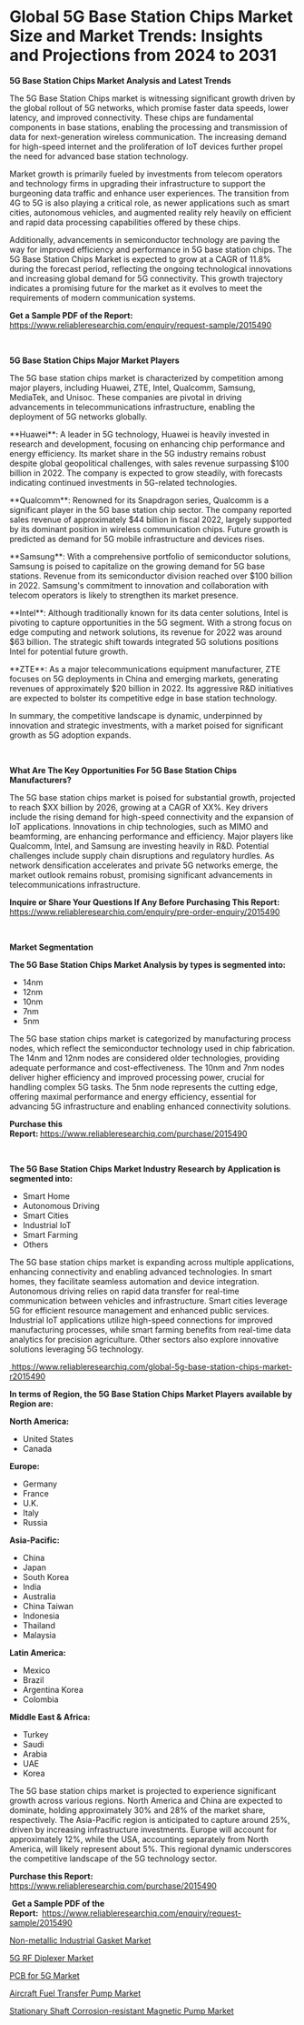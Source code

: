 <p><h1>Global 5G Base Station Chips Market Size and Market Trends: Insights and Projections from 2024 to 2031</h1></p><p><strong>5G Base Station Chips Market Analysis and Latest Trends</strong></p>
<p><p>The 5G Base Station Chips market is witnessing significant growth driven by the global rollout of 5G networks, which promise faster data speeds, lower latency, and improved connectivity. These chips are fundamental components in base stations, enabling the processing and transmission of data for next-generation wireless communication. The increasing demand for high-speed internet and the proliferation of IoT devices further propel the need for advanced base station technology.</p><p>Market growth is primarily fueled by investments from telecom operators and technology firms in upgrading their infrastructure to support the burgeoning data traffic and enhance user experiences. The transition from 4G to 5G is also playing a critical role, as newer applications such as smart cities, autonomous vehicles, and augmented reality rely heavily on efficient and rapid data processing capabilities offered by these chips.</p><p>Additionally, advancements in semiconductor technology are paving the way for improved efficiency and performance in 5G base station chips. The 5G Base Station Chips Market is expected to grow at a CAGR of 11.8% during the forecast period, reflecting the ongoing technological innovations and increasing global demand for 5G connectivity. This growth trajectory indicates a promising future for the market as it evolves to meet the requirements of modern communication systems.</p></p>
<p><strong>Get a Sample PDF of the Report:&nbsp;</strong> <a href="https://www.reliableresearchiq.com/enquiry/request-sample/2015490?utm_campaign=100&utm_medium=2&utm_source=Github&utm_content=ia&utm_term=27102024&utm_id=5g-base-station-chips">https://www.reliableresearchiq.com/enquiry/request-sample/2015490</a></p>
<p>&nbsp;</p>
<p><strong>5G Base Station Chips Major Market Players</strong></p>
<p><p>The 5G base station chips market is characterized by competition among major players, including Huawei, ZTE, Intel, Qualcomm, Samsung, MediaTek, and Unisoc. These companies are pivotal in driving advancements in telecommunications infrastructure, enabling the deployment of 5G networks globally.</p><p>**Huawei**: A leader in 5G technology, Huawei is heavily invested in research and development, focusing on enhancing chip performance and energy efficiency. Its market share in the 5G industry remains robust despite global geopolitical challenges, with sales revenue surpassing $100 billion in 2022. The company is expected to grow steadily, with forecasts indicating continued investments in 5G-related technologies.</p><p>**Qualcomm**: Renowned for its Snapdragon series, Qualcomm is a significant player in the 5G base station chip sector. The company reported sales revenue of approximately $44 billion in fiscal 2022, largely supported by its dominant position in wireless communication chips. Future growth is predicted as demand for 5G mobile infrastructure and devices rises.</p><p>**Samsung**: With a comprehensive portfolio of semiconductor solutions, Samsung is poised to capitalize on the growing demand for 5G base stations. Revenue from its semiconductor division reached over $100 billion in 2022. Samsung's commitment to innovation and collaboration with telecom operators is likely to strengthen its market presence.</p><p>**Intel**: Although traditionally known for its data center solutions, Intel is pivoting to capture opportunities in the 5G segment. With a strong focus on edge computing and network solutions, its revenue for 2022 was around $63 billion. The strategic shift towards integrated 5G solutions positions Intel for potential future growth.</p><p>**ZTE**: As a major telecommunications equipment manufacturer, ZTE focuses on 5G deployments in China and emerging markets, generating revenues of approximately $20 billion in 2022. Its aggressive R&D initiatives are expected to bolster its competitive edge in base station technology.</p><p>In summary, the competitive landscape is dynamic, underpinned by innovation and strategic investments, with a market poised for significant growth as 5G adoption expands.</p></p>
<p>&nbsp;</p>
<p><strong>What Are The Key Opportunities For 5G Base Station Chips Manufacturers?</strong></p>
<p><p>The 5G base station chips market is poised for substantial growth, projected to reach $XX billion by 2026, growing at a CAGR of XX%. Key drivers include the rising demand for high-speed connectivity and the expansion of IoT applications. Innovations in chip technologies, such as MIMO and beamforming, are enhancing performance and efficiency. Major players like Qualcomm, Intel, and Samsung are investing heavily in R&D. Potential challenges include supply chain disruptions and regulatory hurdles. As network densification accelerates and private 5G networks emerge, the market outlook remains robust, promising significant advancements in telecommunications infrastructure.</p></p>
<p><strong>Inquire or Share Your Questions If Any Before Purchasing This Report:</strong> <a href="https://www.reliableresearchiq.com/enquiry/pre-order-enquiry/2015490?utm_campaign=100&utm_medium=2&utm_source=Github&utm_content=ia&utm_term=27102024&utm_id=5g-base-station-chips">https://www.reliableresearchiq.com/enquiry/pre-order-enquiry/2015490</a></p>
<p>&nbsp;</p>
<p><strong>Market Segmentation</strong></p>
<p><strong>The 5G Base Station Chips Market Analysis by types is segmented into:</strong></p>
<p><ul><li>14nm</li><li>12nm</li><li>10nm</li><li>7nm</li><li>5nm</li></ul></p>
<p><p>The 5G base station chips market is categorized by manufacturing process nodes, which reflect the semiconductor technology used in chip fabrication. The 14nm and 12nm nodes are considered older technologies, providing adequate performance and cost-effectiveness. The 10nm and 7nm nodes deliver higher efficiency and improved processing power, crucial for handling complex 5G tasks. The 5nm node represents the cutting edge, offering maximal performance and energy efficiency, essential for advancing 5G infrastructure and enabling enhanced connectivity solutions.</p></p>
<p><strong>Purchase this Report:&nbsp;</strong><a href="https://www.reliableresearchiq.com/purchase/2015490?utm_campaign=100&utm_medium=2&utm_source=Github&utm_content=ia&utm_term=27102024&utm_id=5g-base-station-chips">https://www.reliableresearchiq.com/purchase/2015490</a></p>
<p>&nbsp;</p>
<p><strong>The 5G Base Station Chips Market Industry Research by Application is segmented into:</strong></p>
<p><ul><li>Smart Home</li><li>Autonomous Driving</li><li>Smart Cities</li><li>Industrial IoT</li><li>Smart Farming</li><li>Others</li></ul></p>
<p><p>The 5G base station chips market is expanding across multiple applications, enhancing connectivity and enabling advanced technologies. In smart homes, they facilitate seamless automation and device integration. Autonomous driving relies on rapid data transfer for real-time communication between vehicles and infrastructure. Smart cities leverage 5G for efficient resource management and enhanced public services. Industrial IoT applications utilize high-speed connections for improved manufacturing processes, while smart farming benefits from real-time data analytics for precision agriculture. Other sectors also explore innovative solutions leveraging 5G technology.</p></p>
<p><a href="https://www.reliableresearchiq.com/global-5g-base-station-chips-market-r2015490?utm_campaign=100&utm_medium=2&utm_source=Github&utm_content=ia&utm_term=27102024&utm_id=5g-base-station-chips">&nbsp;https://www.reliableresearchiq.com/global-5g-base-station-chips-market-r2015490</a></p>
<p><strong>In terms of Region, the 5G Base Station Chips Market Players available by Region are:</strong></p>
<p>
    <p> <strong> North America: </strong>
        <ul>
            <li>United States</li>
            <li>Canada</li>
        </ul>
        </p> 
    <p> <strong> Europe: </strong>
        <ul>
            <li>Germany</li>
            <li>France</li>
            <li>U.K.</li>
            <li>Italy</li>
            <li>Russia</li>
        </ul>
        </p> 
    <p> <strong> Asia-Pacific: </strong>
        <ul>
            <li>China</li>
            <li>Japan</li>
            <li>South Korea</li>
            <li>India</li>
            <li>Australia</li>
            <li>China Taiwan</li>
            <li>Indonesia</li>
            <li>Thailand</li>
            <li>Malaysia</li>
        </ul>
        </p> 
    <p> <strong> Latin America: </strong>
        <ul>
            <li>Mexico</li>
            <li>Brazil</li>
            <li>Argentina Korea</li>
            <li>Colombia</li>
        </ul>
        </p> 
    <p> <strong> Middle East & Africa: </strong>
        <ul>
            <li>Turkey</li>
            <li>Saudi</li>
            <li>Arabia</li>
            <li>UAE</li>
            <li>Korea</li>
        </ul>
    </p>
    </p>
<p><p>The 5G base station chips market is projected to experience significant growth across various regions. North America and China are expected to dominate, holding approximately 30% and 28% of the market share, respectively. The Asia-Pacific region is anticipated to capture around 25%, driven by increasing infrastructure investments. Europe will account for approximately 12%, while the USA, accounting separately from North America, will likely represent about 5%. This regional dynamic underscores the competitive landscape of the 5G technology sector.</p></p>
<p><strong>Purchase this Report: </strong><a href="https://www.reliableresearchiq.com/purchase/2015490?utm_campaign=100&utm_medium=2&utm_source=Github&utm_content=ia&utm_term=27102024&utm_id=5g-base-station-chips">https://www.reliableresearchiq.com/purchase/2015490</a></p>
<p>&nbsp;<strong>Get a Sample PDF of the Report:&nbsp;&nbsp;</strong><a href="https://www.reliableresearchiq.com/enquiry/request-sample/2015490?utm_campaign=100&utm_medium=2&utm_source=Github&utm_content=ia&utm_term=27102024&utm_id=5g-base-station-chips">https://www.reliableresearchiq.com/enquiry/request-sample/2015490</a></p>
<p><strong></strong></p>
<p><p><a href="https://www.linkedin.com/pulse/evolution-non-metallic-industrial-gasket-market-key-shifts-nttwf?utm_campaign=100&utm_medium=2&utm_source=Github&utm_content=ia&utm_term=27102024&utm_id=5g-base-station-chips">Non-metallic Industrial Gasket Market</a></p><p><a href="https://github.com/lyndi2n3hdalbey/Market-Research-Report-List-1/blob/main/5g-rf-diplexer-market.md?utm_campaign=100&utm_medium=2&utm_source=Github&utm_content=ia&utm_term=27102024&utm_id=5g-base-station-chips">5G RF Diplexer Market</a></p><p><a href="https://github.com/melodyvssta/Market-Research-Report-List-1/blob/main/pcb-for-5g-market.md?utm_campaign=100&utm_medium=2&utm_source=Github&utm_content=ia&utm_term=27102024&utm_id=5g-base-station-chips">PCB for 5G Market</a></p><p><a href="https://www.linkedin.com/pulse/competitive-intelligence-aircraft-fuel-transfer-pump-market-h0usf?utm_campaign=100&utm_medium=2&utm_source=Github&utm_content=ia&utm_term=27102024&utm_id=5g-base-station-chips">Aircraft Fuel Transfer Pump Market</a></p><p><a href="https://issuu.com/reportprime-2/docs/stationary-shaft-corrosion-resistan_45d63d4f41c5d4?utm_campaign=100&utm_medium=2&utm_source=Github&utm_content=ia&utm_term=27102024&utm_id=5g-base-station-chips">Stationary Shaft Corrosion-resistant Magnetic Pump Market</a></p></p>